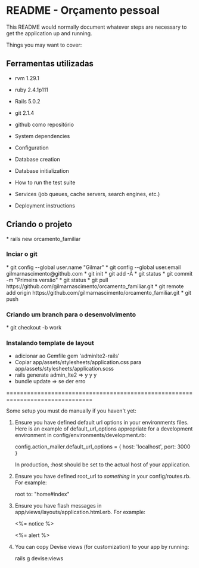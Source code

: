 # README - Orçamento pessoal

This README would normally document whatever steps are necessary to get the
application up and running.

Things you may want to cover:

<h2>Ferramentas utilizadas</h2>

* rvm 1.29.1
* ruby 2.4.1p111
* Rails 5.0.2
* git 2.1.4
* github como repositório

* System dependencies

* Configuration

* Database creation

* Database initialization

* How to run the test suite

* Services (job queues, cache servers, search engines, etc.)

* Deployment instructions


<h2>Criando o projeto</h2>
* rails new orcamento_familiar

<h3>Inciar o git</h3>
* git config --global user.name "Gilmar"
* git config --global user.email gilmarnascimento@github.com
* git init
* git add -A
* git status
* git commit -m "Primeira versão"
* git status
* git pull https://github.com/gilmarnascimento/orcamento_familiar.git
* git remote add origin https://github.com/gilmarnascimento/orcamento_familiar.git
* git push


<h3>Criando um branch para o desenvolvimento</h3>
* git checkout -b work


<h3>Instalando template de layout</h3>

* adicionar ao Gemfile gem 'adminlte2-rails'
* Copiar app/assets/stylesheets/application.css para app/assets/stylesheets/application.scss
* rails generate admin_lte2 => y y y
* bundle update => se der erro

===============================================================================

Some setup you must do manually if you haven't yet:

  1. Ensure you have defined default url options in your environments files. Here
     is an example of default_url_options appropriate for a development environment
     in config/environments/development.rb:

       config.action_mailer.default_url_options = { host: 'localhost', port: 3000 }

     In production, :host should be set to the actual host of your application.

  2. Ensure you have defined root_url to *something* in your config/routes.rb.
     For example:

       root to: "home#index"

  3. Ensure you have flash messages in app/views/layouts/application.html.erb.
     For example:

       <p class="notice"><%= notice %></p>
       <p class="alert"><%= alert %></p>

  4. You can copy Devise views (for customization) to your app by running:

       rails g devise:views
